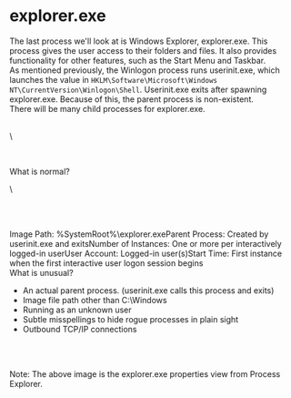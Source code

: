 # explorer.exe

The last process we'll look at is Windows Explorer, explorer.exe. This process gives the user access to their folders and files. It also provides functionality for other features, such as the Start Menu and Taskbar.\
As mentioned previously, the Winlogon process runs userinit.exe, which launches the value in `HKLM\Software\Microsoft\Windows NT\CurrentVersion\Winlogon\Shell`. Userinit.exe exits after spawning explorer.exe. Because of this, the parent process is non-existent. \
There will be many child processes for explorer.exe.

\
\


<figure><img src="https://assets.tryhackme.com/additional/windows-processes/explorer-tree.png" alt=""><figcaption></figcaption></figure>

\
What is normal?

\


<figure><img src="https://assets.tryhackme.com/additional/windows-processes/explorer.png" alt=""><figcaption></figcaption></figure>

\
\
Image Path:  %SystemRoot%\explorer.exeParent Process:  Created by userinit.exe and exitsNumber of Instances:  One or more per interactively logged-in userUser Account:  Logged-in user(s)Start Time:  First instance when the first interactive user logon session begins\
What is unusual?

* An actual parent process. (userinit.exe calls this process and exits)
* Image file path other than C:\Windows
* Running as an unknown user
* Subtle misspellings to hide rogue processes in plain sight
* Outbound TCP/IP connections



<figure><img src="https://assets.tryhackme.com/additional/windows-processes/explorer-tcpip.png" alt=""><figcaption></figcaption></figure>

\
\
Note: The above image is the explorer.exe properties view from Process Explorer.
